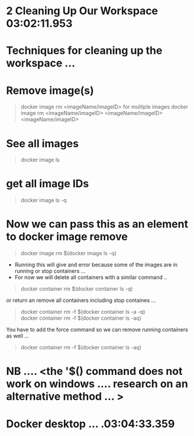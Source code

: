 # 2 Cleaning Up Our Workspace   03:02:11.953

# Techniques for cleaning up the workspace ... 

# Remove image(s) 

> docker image rm <imageName/imageID>
for multiple images 
> docker image rm <imageName/imageID> <imageName/imageID> <imageName/imageID>

# See all images 

> docker image ls
 
# get all image IDs 

> docker image ls -q 

# Now we can pass this as an element to docker image remove 

> docker image rm $(docker image ls -q) 

- Running this will give and error because some of the images are in running or stop containers ... 
- For now we will delete all containers with a similar command .. 

> docker container rm $(docker container ls -q) 

or return an remove all containers including stop containes ... 

> docker container rm -f $(docker container ls -a -q)  
> docker container rm -f $(docker container ls -aq)  

You have to add the force command so we can remove running containers as well ... 

> docker container rm -f $(docker container ls -aq) 





# NB .... <the '$() command does not work on windows .... research on an alternative method ... >







# Docker desktop ... .03:04:33.359
